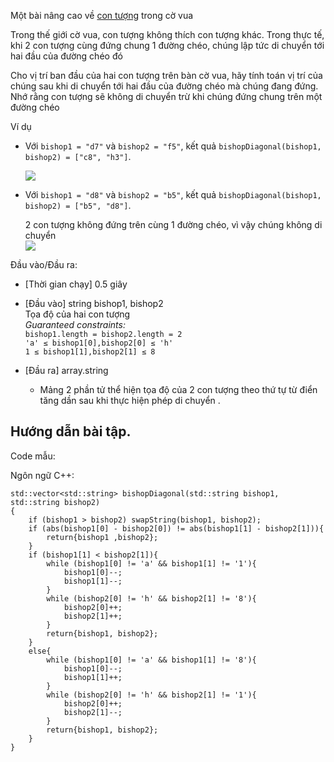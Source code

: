 Một bài nâng cao về [con tượng](https://codelearn.io/LearningTask/Index?Id=3477&TaskId=3775) trong cờ vua

Trong thế giới cờ vua, con tượng không thích con tượng khác. Trong thực tế, khi 2 con tượng cùng đứng chung 1 đường chéo, chúng lập tức di chuyển tới hai đầu của đường chéo đó

Cho vị trí ban đầu của hai con tượng trên bàn cờ vua, hãy tính toán vị trí của chúng sau khi di chuyển tới hai đầu của đường chéo mà chúng đang đứng. Nhớ rằng con tượng sẽ không di chuyển trừ khi chúng đứng chung trên một đường chéo

Ví dụ

-   Với `bishop1 = "d7"` và `bishop2 = "f5"`, kết quả `bishopDiagonal(bishop1, bishop2) = ["c8", "h3"]`.

    ![](https://codesignal.s3.amazonaws.com/tasks/bishopDiagonal/img/ex_1.jpg?_tm=1551432804841)

-   Với `bishop1 = "d8"` và `bishop2 = "b5"`, kết quả `bishopDiagonal(bishop1, bishop2) = ["b5", "d8"]`.

    2 con tượng không đứng trên cùng 1 đường chéo, vì vậy chúng không di chuyển\
    ![](https://codesignal.s3.amazonaws.com/tasks/bishopDiagonal/img/ex_2.jpg?_tm=1551432805142)

Đầu vào/Đầu ra:

-   [Thời gian chạy] 0.5 giây

-   [Đầu vào] string bishop1, bishop2\
    Tọa độ của hai con tượng\
    *Guaranteed constraints:*\
    `bishop1.length = bishop2.length = 2`\
    `'a' ≤ bishop1[0],bishop2[0] ≤ 'h'`\
    `1 ≤ bishop1[1],bishop2[1] ≤ 8`

-   [Đầu ra] array.string

    -   Mảng 2 phần tử thể hiện tọa độ của 2 con tượng theo thứ tự từ điển tăng dần sau khi thực hiện phép di chuyển .

Hướng dẫn bài tập.
------------------

Code mẫu:

Ngôn ngữ C++:

```
std::vector<std::string> bishopDiagonal(std::string bishop1, std::string bishop2)
{
    if (bishop1 > bishop2) swapString(bishop1, bishop2);
    if (abs(bishop1[0] - bishop2[0]) != abs(bishop1[1] - bishop2[1])){
        return{bishop1 ,bishop2};
    }
    if (bishop1[1] < bishop2[1]){
        while (bishop1[0] != 'a' && bishop1[1] != '1'){
            bishop1[0]--;
            bishop1[1]--;
        }
        while (bishop2[0] != 'h' && bishop2[1] != '8'){
            bishop2[0]++;
            bishop2[1]++;
        }
        return{bishop1, bishop2};
    }
    else{
        while (bishop1[0] != 'a' && bishop1[1] != '8'){
            bishop1[0]--;
            bishop1[1]++;
        }
        while (bishop2[0] != 'h' && bishop2[1] != '1'){
            bishop2[0]++;
            bishop2[1]--;
        }
        return{bishop1, bishop2};
    }
}
```